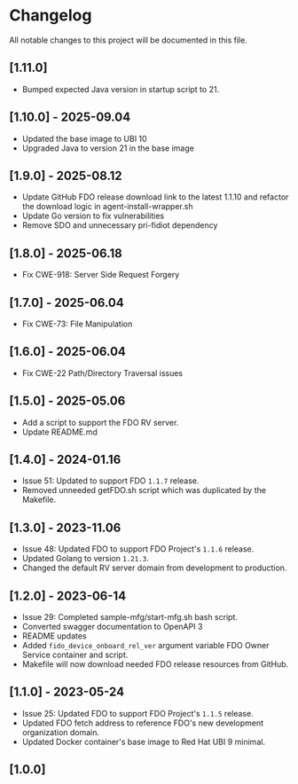 # Changelog

All notable changes to this project will be documented in this file.

## [1.11.0]
- Bumped expected Java version in startup script to 21.

## [1.10.0] - 2025-09.04
- Updated the base image to UBI 10
- Upgraded Java to version 21 in the base image

## [1.9.0] - 2025-08.12
-  Update GitHub FDO release download link to the latest 1.1.10 and refactor the download logic in agent-install-wrapper.sh
-  Update Go version to fix vulnerabilities
-  Remove SDO and unnecessary pri-fidiot dependency

## [1.8.0] - 2025-06.18
-  Fix CWE-918: Server Side Request Forgery

## [1.7.0] - 2025-06.04
-  Fix CWE-73: File Manipulation

## [1.6.0] - 2025-06.04
-  Fix CWE-22 Path/Directory Traversal issues

## [1.5.0] - 2025-05.06
- Add a script to support the FDO RV server.
- Update README.md

## [1.4.0] - 2024-01.16
- Issue 51: Updated to support FDO `1.1.7` release.
- Removed unneeded getFDO.sh script which was duplicated by the Makefile.

## [1.3.0] - 2023-11.06
- Issue 48: Updated FDO to support FDO Project's `1.1.6` release.
- Updated Golang to version `1.21.3`.
- Changed the default RV server domain from development to production.

## [1.2.0] - 2023-06-14
- Issue 29: Completed sample-mfg/start-mfg.sh bash script.
- Converted swagger documentation to OpenAPI 3
- README updates
- Added `fido_device_onboard_rel_ver` argument variable FDO Owner Service container and script.
- Makefile will now download needed FDO release resources from GitHub.

## [1.1.0] - 2023-05-24
- Issue 25: Updated FDO to support FDO Project's `1.1.5` release.
- Updated FDO fetch address to reference FDO's new development organization domain.
- Updated Docker container's base image to Red Hat UBI 9 minimal.

## [1.0.0]
